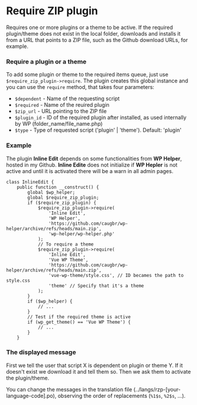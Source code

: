 ﻿# Require ZIP plugin
Requires one or more plugins or a theme to be active. If the required plugin/theme does not exist in the local folder, downloads and installs it from a URL that points to a ZIP file, such as the Github download URLs, for example.

### Require a plugin or a theme
To add some plugin or theme to the required items queue, just use `$require_zip_plugin->require`. The plugin creates this global instance and you can use the `require` method, that takes four parameters:

- `$dependent` - Name of the requesting script
- `$required` - Name of the reuired plugin
- `$zip_url` - URL pointing to the ZIP file
- `$plugin_id` - ID of the required plugin after installed, as used internally by WP (folder_name/file_name.php)
- `$type` - Type of requested script ('plugin' | 'theme'). Default: 'plugin'

### Example
The plugin **Inline Edit** depends on some functionalities from **WP Helper**, hosted in my Github. **Inline Edite** does not initialize if **WP Hepler** is not active and until it is activated there will be a warn in all admin pages.

    class InlineEdit {
        public function __construct() {
	        global $wp_helper;
	        global $require_zip_plugin;
	        if ($require_zip_plugin) {
	            $require_zip_plugin->require(
	                'Inline Edit', 
	                'WP Helper', 
	                'https://github.com/caugbr/wp-helper/archive/refs/heads/main.zip', 
	                'wp-helper/wp-helper.php'
	            );
				// To require a theme
	            $require_zip_plugin->require(
	                'Inline Edit', 
	                'Vue WP Theme', 
	                'https://github.com/caugbr/wp-helper/archive/refs/heads/main.zip', 
	                'vue-wp-theme/style.css', // ID becames the path to style.css
					'theme' // Specify that it's a theme
	            );
	        }
	        if ($wp_helper) {
	            // ...
	        }
			// Test if the required theme is active
	        if (wp_get_theme() == 'Vue WP Theme') {
	            // ...
	        }
	    }

### The displayed message
First we tell the user that script X is dependent on plugin or theme Y. If it doesn't exist we download it and tell them so. Then we ask them to activate the plugin/theme.

You can change the messages in the translation file (../langs/rzp-[your-language-code].po), observing the order of replacements (`%1$s`, `%2$s`, ...).
